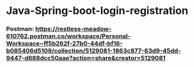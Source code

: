 # Java-Spring-boot-login-registration

### Postman: https://restless-meadow-610762.postman.co/workspace/Personal-Workspace~ff5b262f-27b0-44df-bf16-b085406d5109/collection/5129081-1863c877-63d9-45dd-9447-d688dcc50aae?action=share&creator=5129081
